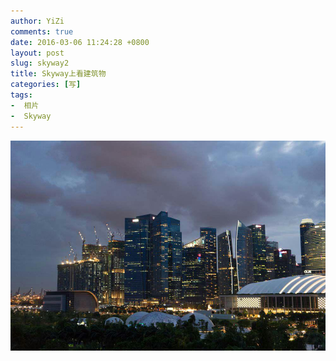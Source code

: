 ```yaml
---
author: YiZi
comments: true
date: 2016-03-06 11:24:28 +0800
layout: post
slug: skyway2
title: Skyway上看建筑物
categories: [写]
tags:
-  相片
-  Skyway
---
```

![](/public/images/gallery/skyway/3.jpg)

